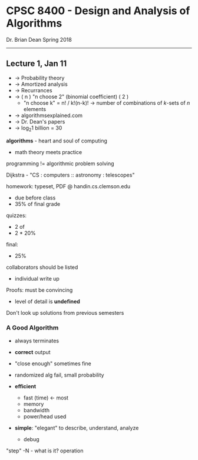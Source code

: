 CPSC 8400 - Design and Analysis of Algorithms
===
Dr. Brian Dean
Spring 2018

---
Lecture 1, Jan 11
---

- &rarr; Probability theory
- &rarr; Amortized analysis
- &rarr; Recurrances
- &rarr; ( n )  "n choose 2" (binomial coefficient)
         ( 2 )
  - "n choose k" = n! / k!(n-k)! &rarr; number of combinations of
  _k_-sets of _n_ elements
- &rarr; algorithmsexplained.com
- &rarr; Dr. Dean's papers
- &rarr; log<sub>2</sub>1 billion = 30

__algorithms__ - heart and soul of computing
- math theory meets practice

programming != algorithmic problem solving

Dijkstra - "CS : computers :: astronomy : telescopes"

homework:  typeset, PDF @ handin.cs.clemson.edu
- due before class
- 35% of final grade

quizzes:
- 2 of
- 2 * 20%

final:
- 25%

collaborators should be listed
- individual write up

Proofs:  must be convincing
- level of detail is __undefined__

Don't look up solutions from previous semesters

### A Good Algorithm
- always terminates
- __correct__ output
- "close enough" sometimes fine
- randomized alg fail, small probability

- __efficient__
  - fast (time)  &larr; most
  - memory
  - bandwidth
  - power/head used

- __simple__:  "elegant" to describe, understand, analyze
  - debug

"step" -N - what is it?
  operation



